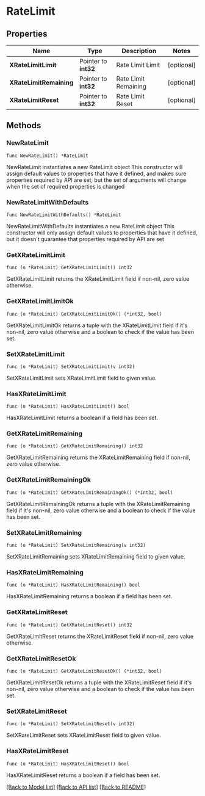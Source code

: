 # RateLimit

## Properties

Name | Type | Description | Notes
------------ | ------------- | ------------- | -------------
**XRateLimitLimit** | Pointer to **int32** | Rate Limit Limit | [optional] 
**XRateLimitRemaining** | Pointer to **int32** | Rate Limit Remaining | [optional] 
**XRateLimitReset** | Pointer to **int32** | Rate Limit Reset | [optional] 

## Methods

### NewRateLimit

`func NewRateLimit() *RateLimit`

NewRateLimit instantiates a new RateLimit object
This constructor will assign default values to properties that have it defined,
and makes sure properties required by API are set, but the set of arguments
will change when the set of required properties is changed

### NewRateLimitWithDefaults

`func NewRateLimitWithDefaults() *RateLimit`

NewRateLimitWithDefaults instantiates a new RateLimit object
This constructor will only assign default values to properties that have it defined,
but it doesn't guarantee that properties required by API are set

### GetXRateLimitLimit

`func (o *RateLimit) GetXRateLimitLimit() int32`

GetXRateLimitLimit returns the XRateLimitLimit field if non-nil, zero value otherwise.

### GetXRateLimitLimitOk

`func (o *RateLimit) GetXRateLimitLimitOk() (*int32, bool)`

GetXRateLimitLimitOk returns a tuple with the XRateLimitLimit field if it's non-nil, zero value otherwise
and a boolean to check if the value has been set.

### SetXRateLimitLimit

`func (o *RateLimit) SetXRateLimitLimit(v int32)`

SetXRateLimitLimit sets XRateLimitLimit field to given value.

### HasXRateLimitLimit

`func (o *RateLimit) HasXRateLimitLimit() bool`

HasXRateLimitLimit returns a boolean if a field has been set.

### GetXRateLimitRemaining

`func (o *RateLimit) GetXRateLimitRemaining() int32`

GetXRateLimitRemaining returns the XRateLimitRemaining field if non-nil, zero value otherwise.

### GetXRateLimitRemainingOk

`func (o *RateLimit) GetXRateLimitRemainingOk() (*int32, bool)`

GetXRateLimitRemainingOk returns a tuple with the XRateLimitRemaining field if it's non-nil, zero value otherwise
and a boolean to check if the value has been set.

### SetXRateLimitRemaining

`func (o *RateLimit) SetXRateLimitRemaining(v int32)`

SetXRateLimitRemaining sets XRateLimitRemaining field to given value.

### HasXRateLimitRemaining

`func (o *RateLimit) HasXRateLimitRemaining() bool`

HasXRateLimitRemaining returns a boolean if a field has been set.

### GetXRateLimitReset

`func (o *RateLimit) GetXRateLimitReset() int32`

GetXRateLimitReset returns the XRateLimitReset field if non-nil, zero value otherwise.

### GetXRateLimitResetOk

`func (o *RateLimit) GetXRateLimitResetOk() (*int32, bool)`

GetXRateLimitResetOk returns a tuple with the XRateLimitReset field if it's non-nil, zero value otherwise
and a boolean to check if the value has been set.

### SetXRateLimitReset

`func (o *RateLimit) SetXRateLimitReset(v int32)`

SetXRateLimitReset sets XRateLimitReset field to given value.

### HasXRateLimitReset

`func (o *RateLimit) HasXRateLimitReset() bool`

HasXRateLimitReset returns a boolean if a field has been set.


[[Back to Model list]](../README.md#documentation-for-models) [[Back to API list]](../README.md#documentation-for-api-endpoints) [[Back to README]](../README.md)


